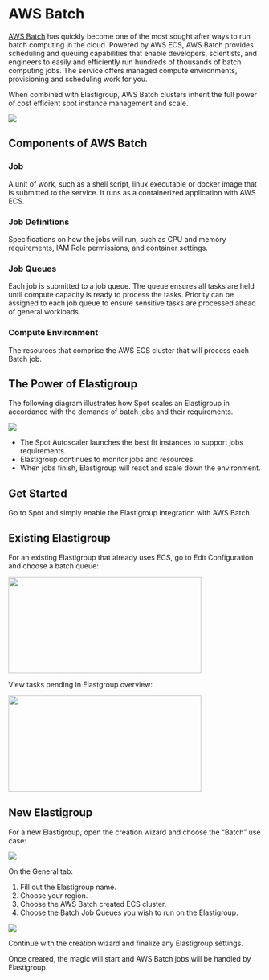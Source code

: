 # AWS Batch

[AWS Batch](https://aws.amazon.com/batch/) has quickly become one of the most sought after ways to run batch computing in the cloud. Powered by AWS ECS, AWS Batch provides scheduling and queuing capabilities that enable developers, scientists, and engineers to easily and efficiently run hundreds of thousands of batch computing jobs.  The service offers managed compute environments, provisioning and scheduling work for you.

When combined with Elastigroup, AWS Batch clusters inherit the full power of cost efficient spot instance management and scale.

<img src="/elastigroup/_media/aws-batch_1.jpg" />

## Components of AWS Batch

### Job

A unit of work, such as a shell script, linux executable or docker image that is submitted to the service. It runs as a containerized application with AWS ECS.

### Job Definitions

Specifications on how the jobs will run, such as CPU and memory requirements, IAM Role permissions, and container settings.

### Job Queues

Each job is submitted to a job queue. The queue ensures all tasks are held until compute capacity is ready to process the tasks. Priority can be assigned to each job queue to ensure sensitive tasks are processed ahead of general workloads.

### Compute Environment

The resources that comprise the AWS ECS cluster that will process each Batch job.

## The Power of Elastigroup

The following diagram illustrates how Spot scales an Elastigroup in accordance with the demands of batch jobs and their requirements.

<img src="/elastigroup/_media/aws-batch_2.png" />

* The Spot Autoscaler launches the best fit instances to support jobs requirements.
* Elastigroup continues to monitor jobs and resources.
* When jobs finish, Elastigroup will react and scale down the environment.

## Get Started

Go to Spot and simply enable the Elastigroup integration with AWS Batch.

## Existing Elastigroup

For an existing Elastigroup that already uses ECS, go to Edit Configuration and choose a batch queue:

<img src="/elastigroup/_media/aws-batch_3.png" width="384" height="191" />

View tasks pending in Elastgroup overview:

<img src="/elastigroup/_media/aws-batch_4.png" width="384" height="191" />

## New Elastigroup

For a new Elastigroup, open the creation wizard and choose the “Batch” use case:

<img src="/elastigroup/_media/aws-batch_5.png" />

On the General tab:

1. Fill out the Elastigroup name.
2. Choose your region.
3. Choose the AWS Batch created ECS cluster.
4. Choose the Batch Job Queues you wish to run on the Elastigroup.

<img src="/elastigroup/_media/aws-batch_6.png" />

Continue with the creation wizard and finalize any Elastigroup settings.

Once created, the magic will start and AWS Batch jobs will be handled by Elastigroup.
